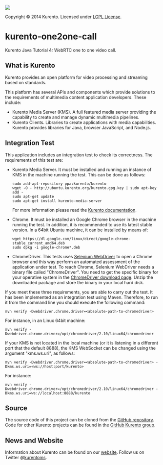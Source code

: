 [![][KurentoImage]][website]

Copyright © 2014 Kurento. Licensed under [LGPL License].

kurento-one2one-call
====================
Kurento Java Tutorial 4: WebRTC one to one video call.


What is Kurento
---------------
Kurento provides an open platform for video processing and streaming
based on standards.

This platform has several APIs and components which provide solutions
to the requirements of multimedia content application developers.
These include:

  * Kurento Media Server (KMS). A full featured media server providing
    the capability to create and manage dynamic multimedia pipelines.
  * Kurento Clients. Libraries to create applications with media
    capabilities. Kurento provides libraries for Java, browser JavaScript,
    and Node.js.


Integration Test
----------------
This application includes an integration test to check its correctness. The
requirements of this test are:

  * Kurento Media Server. It must be installed and running an instance of KMS
    in the machine running the test. This can be done as follows:

		sudo add-apt-repository ppa:kurento/kurento
		wget -O - http://ubuntu.kurento.org/kurento.gpg.key | sudo apt-key add -
		sudo apt-get update
		sudo apt-get install kurento-media-server

    For more information please read the [Kurento documentation].

  * Chrome. It must be installed an Google Chrome browser in the machine running
    the test. In addition, it is recommended to use its latest stable version.
    In a 64bit Ubuntu machine, it can be installed by means of:

		wget https://dl.google.com/linux/direct/google-chrome-stable_current_amd64.deb
		sudo dpkg -i google-chrome*.deb

  * ChromeDriver. This tests uses [Selenium WebDriver] to open a Chrome browser
    and this way perform an automated assessment of the application under test.
    To reach Chrome, Selenium WebDriver needs a binary file called "ChromeDriver".
    You need to get the specific binary for your operative system in the
    [ChromeDriver download page]. Unzip the downloaded package and store the binary
    in your local hard disk.

If you meet these three requirements, you are able to carry out the test. It has
been implemented as an integration test using Maven. Therefore, to run it from the
command line you should execute the following command:

	mvn verify -Dwebdriver.chrome.driver=<absolute-path-to-chromedriver>

For instance, in an Linux 64bit machine:

	mvn verify -Dwebdriver.chrome.driver=/opt/chromedriver/2.10/linux64/chromedriver

If your KMS is not located in the local machine (or it is listening in a different port
that the default 8888), the KMS WebSocket can be changed using the argument "kms.ws.uri",
as follows:

	mvn verify -Dwebdriver.chrome.driver=<absolute-path-to-chromedriver> -Dkms.ws.uri=<ws://host:port/kurento>

For instance:

	mvn verify -Dwebdriver.chrome.driver=/opt/chromedriver/2.10/linux64/chromedriver -Dkms.ws.uri=ws://localhost:8888/kurento


Source
------
The source code of this project can be cloned from the [GitHub repository].
Code for other Kurento projects can be found in the [GitHub Kurento group].


News and Website
----------------
Information about Kurento can be found on our [website].
Follow us on Twitter @[kurentoms].


[ChromeDriver download page]: http://chromedriver.storage.googleapis.com/index.html
[Kurento documentation]: http://www.kurento.org/documentation
[KurentoImage]: https://secure.gravatar.com/avatar/21a2a12c56b2a91c8918d5779f1778bf?s=120
[kurentoms]: http://twitter.com/kurentoms
[LGPL License]: http://www.gnu.org/licenses/lgpl-2.1.html
[GitHub repository]: https://github.com/Kurento/kurento-tutorial-java
[GitHub Kurento group]: https://github.com/kurento
[Selenium WebDriver]: http://docs.seleniumhq.org/projects/webdriver/
[website]: http://kurento.org

